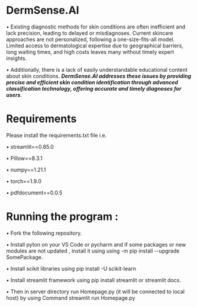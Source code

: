 # DermSense.AI
• Existing diagnostic methods for skin conditions are often inefficient and lack precision, leading to delayed or misdiagnoses. Current skincare approaches are not personalized, following a one-size-fits-all model. Limited access to dermatological expertise due to geographical barriers, long waiting times, and high costs leaves many without timely expert insights. 

• Additionally, there is a lack of easily understandable educational content about skin conditions. ***DermSense.AI addresses these issues by providing precise and efficient skin condition identification through advanced classification technology, offering accurate and timely diagnoses for users***.

# Requirements
Please install the requirements.txt file i.e. 

• streamlit==0.85.0

• Pillow==8.3.1

• numpy==1.21.1

• torch==1.9.0

• pdfdocument==0.0.5

# Running the program :

• Fork the following repository.

• Install pyton on your VS Code or pycharm and if some packages or new modules are not updated , install it using using -m pip install --upgrade SomePackage.

• Install scikit libraries using pip install -U scikit-learn

• Install streamlit framework using pip install streamlit or streamlit docs.

• Then in server directory run Homepage.py (it will be connected to local host) by using Command streamlit run Homepage.py 







